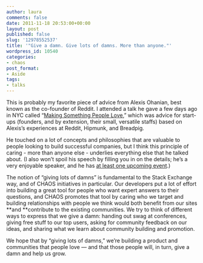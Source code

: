 ```yaml
---
author: laura
comments: false
date: 2011-11-18 20:53:00+00:00
layout: post
published: false
slug: '12978552537'
title: '"Give a damn. Give lots of damns. More than anyone."'
wordpress_id: 10540
categories:
- chaos
post_format:
- Aside
tags:
- talks
---
```


This is probably my favorite piece of advice from Alexis Ohanian, best known as the co-founder of Reddit. I attended a talk he gave a few days ago in NYC called “[Making Something People Love](http://www.skillshare.com/Making-Something-People-Love/822658242),” which was advice for start-ups (founders, and by extension, their small, versatile staffs) based on Alexis’s experiences at Reddit, Hipmunk, and Breadpig.

He touched on a lot of concepts and philosophies that are valuable to people looking to build successful companies, but I think this principle of caring - more than anyone else - underlies everything else that he talked about. (I also won’t spoil his speech by filling you in on the details; he’s a very enjoyable speaker, and he has [at least one upcoming event](http://makingsomethingpeoplelove.eventbrite.com/).)

The notion of “giving lots of damns” is fundamental to the Stack Exchange way, and of CHAOS initiatives in particular. Our developers put a lot of effort into building a great tool for people who want expert answers to their questions, and CHAOS promotes that tool by caring who we target and building relationships with people we think would both benefit from our sites **and **contribute to the existing communities. We try to think of different ways to express that we give a damn: handing out swag at conferences, giving free stuff to our top users, asking for community feedback on our ideas, and sharing what we learn about community building and promotion.

We hope that by “giving lots of damns,” we’re building a product and communities that people love — and that those people will, in turn, give a damn and help us grow.


